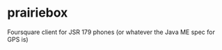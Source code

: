 prairiebox
==========

Foursquare client for JSR 179 phones (or whatever the Java ME spec for GPS is)
